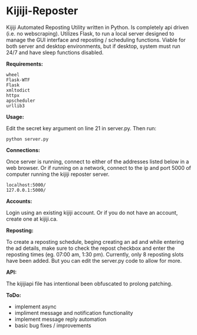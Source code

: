 # Kijiji-Reposter
Kijiji Automated Reposting Utility written in Python. Is completely api driven (i.e. no webscraping). Utilizes Flask, to run a local server designed to  manage the GUI interface and reposting / scheduling functions. Viable for both server and desktop environments, but if desktop, system must run 24/7 and have sleep functions disabled.


__Requirements:__
```
wheel
Flask-WTF
Flask
xmltodict
httpx
apscheduler
urllib3
```


__Usage:__

Edit the secret key argument on line 21 in server.py. Then run:
```
python server.py
```


__Connections:__

Once server is running, connect to either of the addresses listed below in a web browser. Or if running on a network, connect to the ip and port 5000 of computer running the kijiji reposter server.
```
localhost:5000/
127.0.0.1:5000/
```


__Accounts:__

Login using an existing kijiji account. Or if you do not have an account, create one at kijiji.ca.


__Reposting:__

To create a reposting schedule, beging creating an ad and while entering the ad details, make sure to check the repost checkbox and enter the reposting times (eg. 07:00 am, 1:30 pm). Currently, only 8 reposting slots have been added. But you can edit the server.py code to allow for more.


__API:__

The kijijiapi file has intentional been obfuscated to prolong patching.


__ToDo:__

- implement async
- impliment message and notification functionality
- implement message reply automation
- basic bug fixes / improvements
